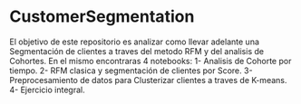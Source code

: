 # CustomerSegmentation

El objetivo de este repositorio es analizar como llevar adelante una Segmentación de clientes a traves del metodo RFM y del analisis de Cohortes. En el mismo encontraras 4 notebooks: 
1- Analisis de Cohorte por tiempo.
2- RFM clasica y segmentación de clientes por Score.
3- Preprocesamiento de datos para Clusterizar clientes a traves de K-means.
4- Ejercicio integral.

